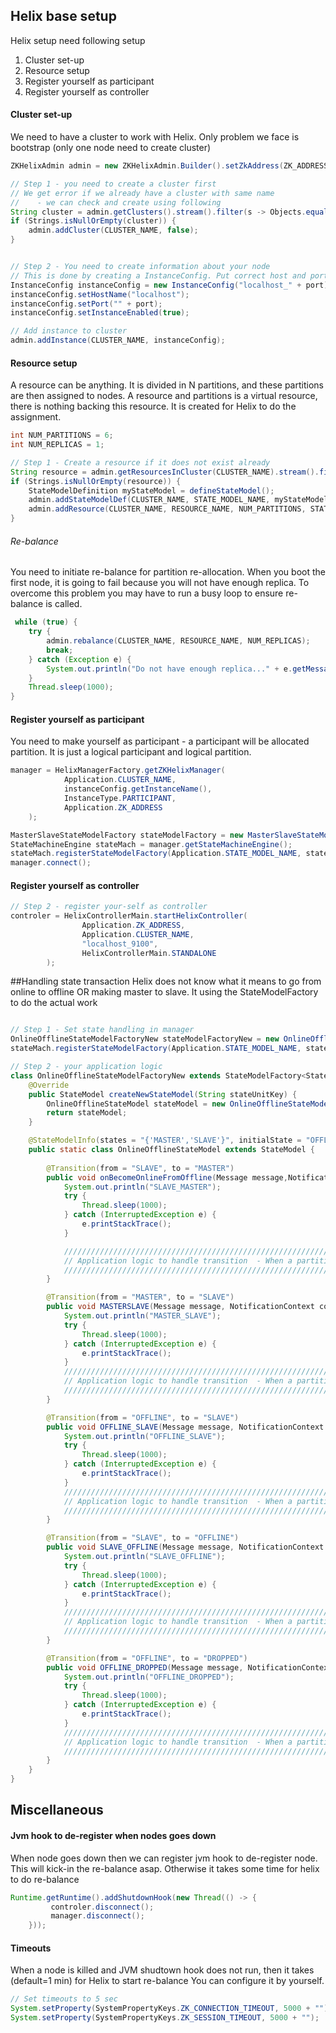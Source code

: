 ## Helix base setup
Helix setup need following setup
1. Cluster set-up
2. Resource setup
3. Register yourself as participant
4. Register yourself as controller

#### Cluster set-up
We need to have a cluster to work with Helix. Only problem we face is bootstrap (only one node need to create cluster)
 
```java
ZKHelixAdmin admin = new ZKHelixAdmin.Builder().setZkAddress(ZK_ADDRESS).build();

// Step 1 - you need to create a cluster first
// We get error if we already have a cluster with same name 
//    - we can check and create using following 
String cluster = admin.getClusters().stream().filter(s -> Objects.equals(s, CLUSTER_NAME)).findFirst().orElse(null);
if (Strings.isNullOrEmpty(cluster)) {
    admin.addCluster(CLUSTER_NAME, false);
}


// Step 2 - You need to create information about your node
// This is done by creating a InstanceConfig. Put correct host and port here.
InstanceConfig instanceConfig = new InstanceConfig("localhost_" + port);
instanceConfig.setHostName("localhost");
instanceConfig.setPort("" + port);
instanceConfig.setInstanceEnabled(true);

// Add instance to cluster
admin.addInstance(CLUSTER_NAME, instanceConfig);

```

#### Resource setup
A resource can be anything. It is divided in N partitions, and these partitions are then assigned to
nodes. A resource and partitions is a virtual resource, there is nothing backing this resource.
It is created for Helix to do the assignment.  
```java
int NUM_PARTITIONS = 6;
int NUM_REPLICAS = 1;

// Step 1 - Create a resource if it does not exist already
String resource = admin.getResourcesInCluster(CLUSTER_NAME).stream().filter(s -> Objects.equals(RESOURCE_NAME, s)).findFirst().orElse(null);
if (Strings.isNullOrEmpty(resource)) {
    StateModelDefinition myStateModel = defineStateModel();   
    admin.addStateModelDef(CLUSTER_NAME, STATE_MODEL_NAME, myStateModel);
    admin.addResource(CLUSTER_NAME, RESOURCE_NAME, NUM_PARTITIONS, STATE_MODEL_NAME, "FULL_AUTO");
}
```

###### Re-balance 
You need to initiate re-balance for partition re-allocation. 
When you boot the first node, it is going to fail because you will not have enough replica. To overcome
this problem you may have to run a busy loop to ensure re-balance is called.
```java
 while (true) {
    try {
        admin.rebalance(CLUSTER_NAME, RESOURCE_NAME, NUM_REPLICAS);
        break;
    } catch (Exception e) {
        System.out.println("Do not have enough replica..." + e.getMessage());
    }
    Thread.sleep(1000);
}
```

#### Register yourself as participant
You need to make yourself as participant - a participant will be allocated partition. It is just a logical
participant and logical partition. 
```java
manager = HelixManagerFactory.getZKHelixManager(
            Application.CLUSTER_NAME,
            instanceConfig.getInstanceName(),
            InstanceType.PARTICIPANT,
            Application.ZK_ADDRESS
    );

MasterSlaveStateModelFactory stateModelFactory = new MasterSlaveStateModelFactory(instanceConfig.getInstanceName());
StateMachineEngine stateMach = manager.getStateMachineEngine();
stateMach.registerStateModelFactory(Application.STATE_MODEL_NAME, stateModelFactoryNew);
manager.connect();
```

#### Register yourself as controller
```java
// Step 2 - register your-self as controller 
controler = HelixControllerMain.startHelixController(
                Application.ZK_ADDRESS,
                Application.CLUSTER_NAME,
                "localhost_9100",
                HelixControllerMain.STANDALONE
        );
``` 

##Handling state transaction 
Helix does not know what it means to go from online to offline OR making master to slave. It using the StateModelFactory
to do the actual work 
```java

// Step 1 - Set state handling in manager
OnlineOfflineStateModelFactoryNew stateModelFactoryNew = new OnlineOfflineStateModelFactoryNew();
stateMach.registerStateModelFactory(Application.STATE_MODEL_NAME, stateModelFactoryNew);

// Step 2 - your application logic
class OnlineOfflineStateModelFactoryNew extends StateModelFactory<StateModel> {
    @Override
    public StateModel createNewStateModel(String stateUnitKey) {
        OnlineOfflineStateModel stateModel = new OnlineOfflineStateModel();
        return stateModel;
    }

    @StateModelInfo(states = "{'MASTER','SLAVE'}", initialState = "OFFLINE")
    public static class OnlineOfflineStateModel extends StateModel {
        
        @Transition(from = "SLAVE", to = "MASTER")
        public void onBecomeOnlineFromOffline(Message message,NotificationContext context) {
            System.out.println("SLAVE_MASTER");
            try {
                Thread.sleep(1000);
            } catch (InterruptedException e) {
                e.printStackTrace();
            }

            ////////////////////////////////////////////////////////////////////////////////////////////////
            // Application logic to handle transition  - When a partition goes to MASTER from SLAVE       //           
            ////////////////////////////////////////////////////////////////////////////////////////////////
        }

        @Transition(from = "MASTER", to = "SLAVE")
        public void MASTERSLAVE(Message message, NotificationContext context) {
            System.out.println("MASTER_SLAVE");
            try {
                Thread.sleep(1000);
            } catch (InterruptedException e) {
                e.printStackTrace();
            }
            ////////////////////////////////////////////////////////////////////////////////////////////////
            // Application logic to handle transition  - When a partition goes to SLAVE from MASTER       //           
            ////////////////////////////////////////////////////////////////////////////////////////////////
        }

        @Transition(from = "OFFLINE", to = "SLAVE")
        public void OFFLINE_SLAVE(Message message, NotificationContext context) {
            System.out.println("OFFLINE_SLAVE");
            try {
                Thread.sleep(1000);
            } catch (InterruptedException e) {
                e.printStackTrace();
            }
            ////////////////////////////////////////////////////////////////////////////////////////////////
            // Application logic to handle transition  - When a partition goes to SLAVE from OFFLINE      //           
            ////////////////////////////////////////////////////////////////////////////////////////////////
        }

        @Transition(from = "SLAVE", to = "OFFLINE")
        public void SLAVE_OFFLINE(Message message, NotificationContext context) {
            System.out.println("SLAVE_OFFLINE");
            try {
                Thread.sleep(1000);
            } catch (InterruptedException e) {
                e.printStackTrace();
            }
            ////////////////////////////////////////////////////////////////////////////////////////////////
            // Application logic to handle transition  - When a partition goes to OFFLINE from SLAVE      //           
            ////////////////////////////////////////////////////////////////////////////////////////////////
        }

        @Transition(from = "OFFLINE", to = "DROPPED")
        public void OFFLINE_DROPPED(Message message, NotificationContext context) {
            System.out.println("OFFLINE_DROPPED");
            try {
                Thread.sleep(1000);
            } catch (InterruptedException e) {
                e.printStackTrace();
            }
            ////////////////////////////////////////////////////////////////////////////////////////////////
            // Application logic to handle transition  - When a partition goes to DROPPED from OFFLINE    //           
            ////////////////////////////////////////////////////////////////////////////////////////////////
        }
    }
}
```

## Miscellaneous
#### Jvm hook to de-register when nodes goes down
When node goes down then we can register jvm hook to de-register node. This will kick-in the re-balance asap.
Otherwise it takes some time for helix to do re-balance
```java
Runtime.getRuntime().addShutdownHook(new Thread(() -> {    
         controler.disconnect();
         manager.disconnect();
    }));
``` 
#### Timeouts 
When a node is killed and JVM shudtown hook does not run, then it takes (default=1 min) for Helix to
start re-balance
You can configure it by yourself.
```java
// Set timeouts to 5 sec
System.setProperty(SystemPropertyKeys.ZK_CONNECTION_TIMEOUT, 5000 + "");
System.setProperty(SystemPropertyKeys.ZK_SESSION_TIMEOUT, 5000 + "");
```